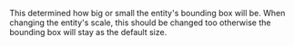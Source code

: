 This determined how big or small the entity's bounding box will be.
When changing the entity's scale, this should be changed too otherwise the bounding box will stay as the default size.